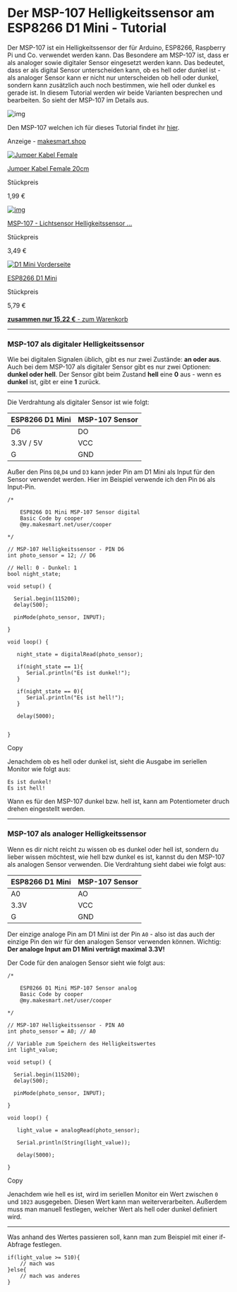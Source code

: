 # Der MSP-107 Helligkeitssensor am ESP8266 D1 Mini - Tutorial

Der MSP-107 ist ein Helligkeitssensor der für Arduino, ESP8266, Raspberry Pi und Co. verwendet werden kann. Das Besondere am MSP-107 ist, dass er als analoger sowie digitaler Sensor eingesetzt werden kann. Das bedeutet, dass er als digital Sensor unterscheiden kann, ob es hell oder dunkel ist - als analoger Sensor kann er nicht nur unterscheiden ob hell oder dunkel, sondern kann zusätzlich auch noch bestimmen, wie hell oder dunkel es gerade ist. In diesem Tutorial werden wir beide Varianten besprechen und bearbeiten. So sieht der MSP-107 im Details aus.

![img](https://web.archive.org/web/20230610140246im_/https://makesmart.shop/media/ae/aa/30/1601911701/phosotsensor_2.png)

Den MSP-107 welchen ich für dieses Tutorial findet ihr [hier](https://web.archive.org/web/20230610140246/https://makesmart.shop/loadBasket/VkEkRfGjfPs).

Anzeige - [makesmart.shop](https://web.archive.org/web/20230605150036/https://makesmart.shop)

[![Jumper Kabel Female](https://web.archive.org/web/20230610140246im_/https://makesmart.shop/media/c5/19/ab/1597162043/jumper_kabel_female.jpg)](https://web.archive.org/web/20230610140246mp_/https://makesmart.shop/Jumper-Kabel-Female-20cm)

[Jumper Kabel Female 20cm](https://web.archive.org/web/20230610140246mp_/https://makesmart.shop/Jumper-Kabel-Female-20cm)

Stückpreis

 1,99 €

 

[![img](https://web.archive.org/web/20230610140246im_/https://makesmart.shop/media/ae/aa/30/1601911701/phosotsensor_2.png)](https://web.archive.org/web/20230610140246mp_/https://makesmart.shop/MSP-107-Lichtsensor-Helligkeitssensor-Digital-Analog-Sensor)

[MSP-107 - Lichtsensor Helligkeitssensor ...](https://web.archive.org/web/20230610140246mp_/https://makesmart.shop/MSP-107-Lichtsensor-Helligkeitssensor-Digital-Analog-Sensor)

Stückpreis

 3,49 €

 

[![D1 Mini Vorderseite](https://web.archive.org/web/20230610140246im_/https://makesmart.shop/media/0e/fb/1d/1597161715/d1_mini_top_2.png)](https://web.archive.org/web/20230610140246mp_/https://makesmart.shop/ESP8266-D1-Mini)

[ESP8266 D1 Mini](https://web.archive.org/web/20230610140246mp_/https://makesmart.shop/ESP8266-D1-Mini)

Stückpreis

 5,79 €

[**zusammen nur 15,22 €** - zum Warenkorb](https://web.archive.org/web/20230610140246mp_/https://makesmart.shop/loadBasket/VkEkRfGjfPs)

------

### MSP-107 als digitaler Helligkeitssensor

Wie bei digitalen Signalen üblich, gibt es nur zwei Zustände: **an oder aus**. Auch bei dem MSP-107 als digitaler Sensor gibt es nur zwei Optionen: **dunkel oder hell**. Der Sensor gibt beim Zustand **hell** eine **0** aus - wenn es **dunkel** ist, gibt er eine **1** zurück.

------

Die Verdrahtung als digitaler Sensor ist wie folgt:

| ESP8266 D1 Mini | MSP-107 Sensor |
| --------------- | -------------- |
| D6              | DO             |
| 3.3V / 5V       | VCC            |
| G               | GND            |

Außer den Pins `D8`,`D4` und `D3` kann jeder Pin am D1 Mini als Input für den Sensor verwendet werden. Hier im Beispiel verwende ich den Pin `D6` als Input-Pin.

```arduino
/*

	ESP8266 D1 Mini MSP-107 Sensor digital
	Basic Code by cooper
	@my.makesmart.net/user/cooper

*/

// MSP-107 Helligkeitssensor - PIN D6  
int photo_sensor = 12; // D6

// Hell: 0 - Dunkel: 1
bool night_state;

void setup() {

  Serial.begin(115200);
  delay(500);

  pinMode(photo_sensor, INPUT);
  
}

void loop() {

   night_state = digitalRead(photo_sensor);
   
   if(night_state == 1){
      Serial.println("Es ist dunkel!");
   }
   
   if(night_state == 0){
      Serial.println("Es ist hell!");
   }
   
   delay(5000);

  
}
```

Copy

Jenachdem ob es hell oder dunkel ist, sieht die Ausgabe im seriellen Monitor wie folgt aus:

```
Es ist dunkel!
Es ist hell!
```

Wann es für den MSP-107 dunkel bzw. hell ist, kann am Potentiometer druch drehen eingestellt werden.

------

### MSP-107 als analoger Helligkeitssensor

Wenn es dir nicht reicht zu wissen ob es dunkel oder hell ist, sondern du lieber wissen möchtest, wie hell bzw dunkel es ist, kannst du den MSP-107 als analogen Sensor verwenden. Die Verdrahtung sieht dabei wie folgt aus:

| ESP8266 D1 Mini | MSP-107 Sensor |
| --------------- | -------------- |
| A0              | AO             |
| 3.3V            | VCC            |
| G               | GND            |

Der einzige analoge Pin am D1 Mini ist der Pin `A0` - also ist das auch der einzige Pin den wir für den analogen Sensor verwenden können. Wichtig: **Der analoge Input am D1 Mini verträgt maximal 3.3V!**

Der Code für den analogen Sensor sieht wie folgt aus:

```arduino
/*

	ESP8266 D1 Mini MSP-107 Sensor analog
	Basic Code by cooper
	@my.makesmart.net/user/cooper

*/

// MSP-107 Helligkeitssensor - PIN A0 
int photo_sensor = A0; // A0

// Variable zum Speichern des Helligkeitswertes
int light_value;

void setup() {

  Serial.begin(115200);
  delay(500);

  pinMode(photo_sensor, INPUT);
  
}

void loop() {

   light_value = analogRead(photo_sensor);
   
   Serial.println(String(light_value));
   
   delay(5000);

}
```

Copy

Jenachdem wie hell es ist, wird im seriellen Monitor ein Wert zwischen `0` und `1023` ausgegeben. Diesen Wert kann man weiterverarbeiten. Außerdem muss man manuell festlegen, welcher Wert als hell oder dunkel definiert wird.

------

Was anhand des Wertes passieren soll, kann man zum Beispiel mit einer if-Abfrage festlegen.

```
if(light_value >= 510){
	// mach was
}else{
	// mach was anderes
}
```

#### 